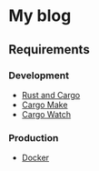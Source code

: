 # My blog

## Requirements

### Development

- [Rust and Cargo](https://doc.rust-lang.org/cargo/getting-started/installation.html)
- [Cargo Make](https://crates.io/crates/cargo-make)
- [Cargo Watch](https://crates.io/crates/cargo-watch)

### Production

- [Docker](https://docs.docker.com/engine/install/)
